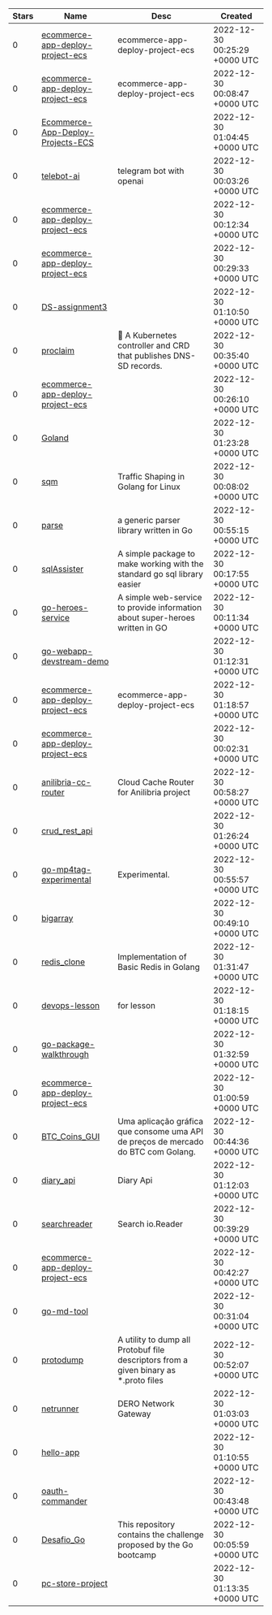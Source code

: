 | Stars | Name | Desc | Created | 
| ----- | ------- | ------------- | ------------- |
| 0 | [ecommerce-app-deploy-project-ecs](https://github.com/Ambassadorphil/ecommerce-app-deploy-project-ecs) | ecommerce-app-deploy-project-ecs | 2022-12-30 00:25:29 +0000 UTC |
| 0 | [ecommerce-app-deploy-project-ecs](https://github.com/esbee11233/ecommerce-app-deploy-project-ecs) | ecommerce-app-deploy-project-ecs | 2022-12-30 00:08:47 +0000 UTC |
| 0 | [Ecommerce-App-Deploy-Projects-ECS](https://github.com/kendufrancis/Ecommerce-App-Deploy-Projects-ECS) |  | 2022-12-30 01:04:45 +0000 UTC |
| 0 | [telebot-ai](https://github.com/aditira/telebot-ai) | telegram bot with openai | 2022-12-30 00:03:26 +0000 UTC |
| 0 | [ecommerce-app-deploy-project-ecs](https://github.com/FranklinYeboah/ecommerce-app-deploy-project-ecs) |  | 2022-12-30 00:12:34 +0000 UTC |
| 0 | [ecommerce-app-deploy-project-ecs](https://github.com/ADJIBOULOU/ecommerce-app-deploy-project-ecs) |  | 2022-12-30 00:29:33 +0000 UTC |
| 0 | [DS-assignment3](https://github.com/gim-hangil/DS-assignment3) |  | 2022-12-30 01:10:50 +0000 UTC |
| 0 | [proclaim](https://github.com/dogmatiq/proclaim) | 🚧 A Kubernetes controller and CRD that publishes DNS-SD records. | 2022-12-30 00:35:40 +0000 UTC |
| 0 | [ecommerce-app-deploy-project-ecs](https://github.com/ronyinkus/ecommerce-app-deploy-project-ecs) |  | 2022-12-30 00:26:10 +0000 UTC |
| 0 | [Goland](https://github.com/SX1566/Goland) |  | 2022-12-30 01:23:28 +0000 UTC |
| 0 | [sqm](https://github.com/randomvariable/sqm) | Traffic Shaping in Golang for Linux | 2022-12-30 00:08:02 +0000 UTC |
| 0 | [parse](https://github.com/zalgonoise/parse) | a generic parser library written in Go | 2022-12-30 00:55:15 +0000 UTC |
| 0 | [sqlAssister](https://github.com/zobstory/sqlAssister) | A simple package to make working with the standard go sql library easier | 2022-12-30 00:17:55 +0000 UTC |
| 0 | [go-heroes-service](https://github.com/maliksalman/go-heroes-service) | A simple web-service to provide information about super-heroes written in GO | 2022-12-30 00:11:34 +0000 UTC |
| 0 | [go-webapp-devstream-demo](https://github.com/steinliber/go-webapp-devstream-demo) |  | 2022-12-30 01:12:31 +0000 UTC |
| 0 | [ecommerce-app-deploy-project-ecs](https://github.com/scarfaze/ecommerce-app-deploy-project-ecs) | ecommerce-app-deploy-project-ecs | 2022-12-30 01:18:57 +0000 UTC |
| 0 | [ecommerce-app-deploy-project-ecs](https://github.com/y2kdele/ecommerce-app-deploy-project-ecs) |  | 2022-12-30 00:02:31 +0000 UTC |
| 0 | [anilibria-cc-router](https://github.com/MindHunter86/anilibria-cc-router) | Cloud Cache Router for Anilibria project | 2022-12-30 00:58:27 +0000 UTC |
| 0 | [crud_rest_api](https://github.com/Myat-ThuKha/crud_rest_api) |  | 2022-12-30 01:26:24 +0000 UTC |
| 0 | [go-mp4tag-experimental](https://github.com/Sorrow446/go-mp4tag-experimental) | Experimental. | 2022-12-30 00:55:57 +0000 UTC |
| 0 | [bigarray](https://github.com/gnewton/bigarray) |  | 2022-12-30 00:49:10 +0000 UTC |
| 0 | [redis_clone](https://github.com/hbina/redis_clone) | Implementation of Basic Redis in Golang | 2022-12-30 01:31:47 +0000 UTC |
| 0 | [devops-lesson](https://github.com/YoungJinJung/devops-lesson) | for lesson | 2022-12-30 01:18:15 +0000 UTC |
| 0 | [go-package-walkthrough](https://github.com/duckhue01/go-package-walkthrough) |  | 2022-12-30 01:32:59 +0000 UTC |
| 0 | [ecommerce-app-deploy-project-ecs](https://github.com/miyamatilda1/ecommerce-app-deploy-project-ecs) |  | 2022-12-30 01:00:59 +0000 UTC |
| 0 | [BTC_Coins_GUI](https://github.com/MrPowerUp82/BTC_Coins_GUI) | Uma aplicação gráfica que consome uma API de preços de mercado do BTC com Golang. | 2022-12-30 00:44:36 +0000 UTC |
| 0 | [diary_api](https://github.com/SoegiDev/diary_api) | Diary Api | 2022-12-30 01:12:03 +0000 UTC |
| 0 | [searchreader](https://github.com/raspi/searchreader) | Search io.Reader  | 2022-12-30 00:39:29 +0000 UTC |
| 0 | [ecommerce-app-deploy-project-ecs](https://github.com/Hodalo/ecommerce-app-deploy-project-ecs) |  | 2022-12-30 00:42:27 +0000 UTC |
| 0 | [go-md-tool](https://github.com/sakuffo/go-md-tool) |  | 2022-12-30 00:31:04 +0000 UTC |
| 0 | [protodump](https://github.com/arkadiyt/protodump) | A utility to dump all Protobuf file descriptors from a given binary as *.proto files | 2022-12-30 00:52:07 +0000 UTC |
| 0 | [netrunner](https://github.com/DEROFDN/netrunner) | DERO Network Gateway | 2022-12-30 01:03:03 +0000 UTC |
| 0 | [hello-app](https://github.com/moko-poi/hello-app) |  | 2022-12-30 01:10:55 +0000 UTC |
| 0 | [oauth-commander](https://github.com/futurama-dev/oauth-commander) |  | 2022-12-30 00:43:48 +0000 UTC |
| 0 | [Desafio_Go](https://github.com/angemaru/Desafio_Go) | This repository contains the challenge proposed by the Go bootcamp   | 2022-12-30 00:05:59 +0000 UTC |
| 0 | [pc-store-project](https://github.com/JoeGolang/pc-store-project) |  | 2022-12-30 01:13:35 +0000 UTC |

